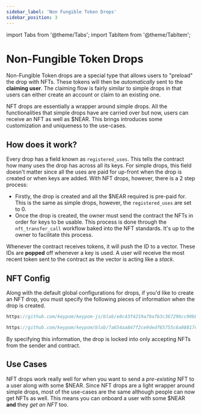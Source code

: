 ```yaml
---
sidebar_label: 'Non Fungible Token Drops'
sidebar_position: 3
---
```

import Tabs from '@theme/Tabs';
import TabItem from '@theme/TabItem';

# Non-Fungible Token Drops

Non-Fungible Token drops are a special type that allows users to "preload" the drop with NFTs.
These tokens will then be *automatically* sent to the **claiming user**. The claiming flow
is fairly similar to simple drops in that users can either create an account or claim to an
existing one.

NFT drops are essentially a wrapper around simple drops. All the functionalities that simple
drops have are carried over but now, users can receive an NFT as well as $NEAR. This brings
introduces some customization and uniqueness to the use-cases.

## How does it work?

Every drop has a field known as `registered_uses`. This tells the contract how many uses the
drop has across all its keys. For simple drops, this field doesn't matter since all the uses
are paid for up-front when the drop is created or when keys are added. With NFT drops, however,
there is a 2 step process:
- Firstly, the drop is created and all the $NEAR required is pre-paid for. This is the same as
simple drops, however, the `registered_uses` are set to 0.
- Once the drop is created, the owner must send the contract the NFTs in order for keys to be
usable. This process is done through the `nft_transfer_call` workflow baked into the NFT standards.
It's up to the owner to facilitate this process.

Whenever the contract receives tokens, it will push the ID to a vector. These IDs are **popped** off
whenever a key is used. A user will receive the most recent token sent to the contract as the
vector is acting like a *stack*.

## NFT Config

Along with the default global configurations for drops, if you'd like to create an NFT drop,
you must specify the following pieces of information when the drop is created.

<Tabs>
<TabItem value="KPJS" label="🔑 Keypom SDK">

```ts reference
https://github.com/keypom/keypom-js/blob/e8c43f4219a79afb3c367296cc90b8d5de977945/src/lib/types/nft.ts#L4-L15
```

</TabItem>
<TabItem value="KP" label="📚 Protocol">

```rust reference
https://github.com/keypom/keypom/blob/7a654aa847f2ce9dedf65755c6a08817eece4666/contract/src/models/json_types.rs#L78-L81
```

</TabItem>
</Tabs>

By specifying this information, the drop is locked into only accepting NFTs from the sender and contract.

## Use Cases

NFT drops work really well for when you want to send a *pre-existing* NFT to a user along with
some $NEAR. Since NFT drops are a light wrapper around simple drops, most of the use-cases are
the same although people can now get NFTs as well. This means you can onboard a user with some
$NEAR **and** they *get an NFT* too.